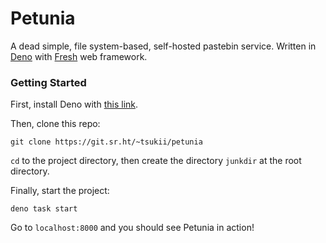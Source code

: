 # Petunia

A dead simple, file system-based, self-hosted pastebin service.
Written in [Deno](https://deno.land/) with [Fresh](https://fresh.deno.dev/) web framework.

### Getting Started

First, install Deno with [this link](https://deno.land/#installation).

Then, clone this repo:

```
git clone https://git.sr.ht/~tsukii/petunia
```

`cd` to the project directory, then create the directory `junkdir` at the root directory.

Finally, start the project:

```
deno task start
```

Go to `localhost:8000` and you should see Petunia in action!
